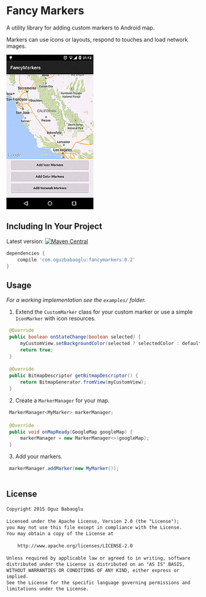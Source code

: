 Fancy Markers
=============
A utility library for adding custom markers to Android map.

Markers can use icons or layouts, respond to touches and load network images.

![Sample](/images/markers.gif)

Including In Your Project
-------------------------
Latest version: [![Maven Central][1]][2] 
```groovy
dependencies {
    compile 'com.oguzbabaoglu:fancymarkers:0.2'
}
```

Usage
-----
*For a working implementation see the `examples/` folder.*

   1. Extend the `CustomMarker` class for your custom marker or use a simple `IconMarker` with icon resources.
   ```java
    @Override
    public boolean onStateChange(boolean selected) {
        myCustomView.setBackgroundColor(selected ? selectedColor : defaultColor);
        return true;
    }

    @Override
    public BitmapDescriptor getBitmapDescriptor() {
        return BitmapGenerator.fromView(myCustomView);
    }
   ```

   2. Create a `MarkerManager` for your map.
   ```java
    MarkerManager<MyMarker> markerManager;

    @Override
    public void onMapReady(GoogleMap googleMap) {
        markerManager = new MarkerManager<>(googleMap);
    }
   ```
   3. Add your markers.
   ```java
    markerManager.addMarker(new MyMarker());
    
   ```

License
-------

    Copyright 2015 Oguz Babaoglu
    
    Licensed under the Apache License, Version 2.0 (the "License");
    you may not use this file except in compliance with the License.
    You may obtain a copy of the License at
    
        http://www.apache.org/licenses/LICENSE-2.0
    
    Unless required by applicable law or agreed to in writing, software
    distributed under the License is distributed on an "AS IS" BASIS,
    WITHOUT WARRANTIES OR CONDITIONS OF ANY KIND, either express or implied.
    See the License for the specific language governing permissions and
    limitations under the License.

 [1]: https://maven-badges.herokuapp.com/maven-central/com.oguzbabaoglu/fancymarkers/badge.svg
 [2]: https://github.com/oguzbabaoglu/android-custom-markers/releases
